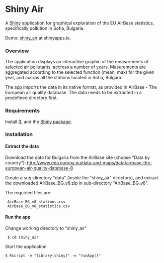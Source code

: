 # Shiny Air

A [Shiny](http://shiny.rstudio.com) application for graphical exploration of the EU AirBase statistics, specifically pollution in Sofia, Bulgaria.

Demo: [shiny_air](https://kfet.shinyapps.io/shiny_air) at shinyapps.io.

### Overview

The application displays an interactive graphic of the measurments of selected air pollutants, accross a number of years. Masurements are aggregated according to the selected function (mean, max) for the given year, and accros all the stations located in Sofia, Bulgara.

The app imports the data in its native format, as provided in AirBase - The European air quality database. The data needs to be extracted in a predefined directory first.

### Requirements

Install [R](https://cran.r-project.org), and the [Shiny package](http://rstudio.github.io/shiny/tutorial/).

### Installation


#### Extract the data
Download the data for Bulgaria from the AirBase site (choose "Data by country"):
http://www.eea.europa.eu/data-and-maps/data/airbase-the-european-air-quality-database-8

Create a sub-directory "data" (inside the "shiny_air" directory), and extract the downloaded AirBase_BG_v8.zip in sub-directory "AirBase_BG_v8".

The requiried files are:
```
 AirBase_BG_v8_stations.csv
 AirBase_BG_v8_statistics.csv
```


#### Run the app
Change working directory to "shiny_air"
```
 $ cd shiny_air
```

Start the application
```
$ Rscript -e "library(shiny)" -e "runApp()"
```
